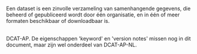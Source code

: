 Een dataset is een zinvolle verzameling van samenhangende gegevens, die beheerd of gepubliceerd wordt door één organisatie, en in één of meer formaten beschikbaar of downloadbaar is.
<br/>
<br/>
<div class="issue" data-number="142">DCAT-AP. De eigenschappen 'keyword' en 'version notes' missen nog in dit document, maar zijn wel onderdeel van DCAT-AP-NL.</div>
<br/>
